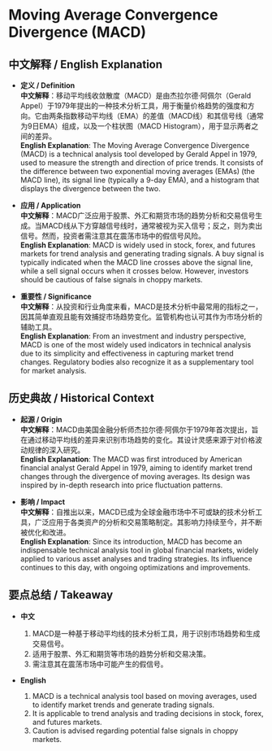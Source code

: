 # Moving Average Convergence Divergence (MACD)

## 中文解释 / English Explanation

* **定义 / Definition**  
  **中文解释**：移动平均线收敛散度（MACD）是由杰拉尔德·阿佩尔（Gerald Appel）于1979年提出的一种技术分析工具，用于衡量价格趋势的强度和方向。它由两条指数移动平均线（EMA）的差值（MACD线）和其信号线（通常为9日EMA）组成，以及一个柱状图（MACD Histogram），用于显示两者之间的差异。  
  **English Explanation**: The Moving Average Convergence Divergence (MACD) is a technical analysis tool developed by Gerald Appel in 1979, used to measure the strength and direction of price trends. It consists of the difference between two exponential moving averages (EMAs) (the MACD line), its signal line (typically a 9-day EMA), and a histogram that displays the divergence between the two.

* **应用 / Application**  
  **中文解释**：MACD广泛应用于股票、外汇和期货市场的趋势分析和交易信号生成。当MACD线从下方穿越信号线时，通常被视为买入信号；反之，则为卖出信号。然而，投资者需注意其在震荡市场中的假信号风险。  
  **English Explanation**: MACD is widely used in stock, forex, and futures markets for trend analysis and generating trading signals. A buy signal is typically indicated when the MACD line crosses above the signal line, while a sell signal occurs when it crosses below. However, investors should be cautious of false signals in choppy markets.

* **重要性 / Significance**  
  **中文解释**：从投资和行业角度来看，MACD是技术分析中最常用的指标之一，因其简单直观且能有效捕捉市场趋势变化。监管机构也认可其作为市场分析的辅助工具。  
  **English Explanation**: From an investment and industry perspective, MACD is one of the most widely used indicators in technical analysis due to its simplicity and effectiveness in capturing market trend changes. Regulatory bodies also recognize it as a supplementary tool for market analysis.

## 历史典故 / Historical Context

* **起源 / Origin**  
  **中文解释**：MACD由美国金融分析师杰拉尔德·阿佩尔于1979年首次提出，旨在通过移动平均线的差异来识别市场趋势的变化。其设计灵感来源于对价格波动规律的深入研究。  
  **English Explanation**: The MACD was first introduced by American financial analyst Gerald Appel in 1979, aiming to identify market trend changes through the divergence of moving averages. Its design was inspired by in-depth research into price fluctuation patterns.

* **影响 / Impact**  
  **中文解释**：自推出以来，MACD已成为全球金融市场中不可或缺的技术分析工具，广泛应用于各类资产的分析和交易策略制定。其影响力持续至今，并不断被优化和改进。  
  **English Explanation**: Since its introduction, MACD has become an indispensable technical analysis tool in global financial markets, widely applied to various asset analyses and trading strategies. Its influence continues to this day, with ongoing optimizations and improvements.

## 要点总结 / Takeaway

* **中文**  
  1. MACD是一种基于移动平均线的技术分析工具，用于识别市场趋势和生成交易信号。
  2. 适用于股票、外汇和期货等市场的趋势分析和交易决策。
  3. 需注意其在震荡市场中可能产生的假信号。

* **English**  
  1. MACD is a technical analysis tool based on moving averages, used to identify market trends and generate trading signals.
  2. It is applicable to trend analysis and trading decisions in stock, forex, and futures markets.
  3. Caution is advised regarding potential false signals in choppy markets.